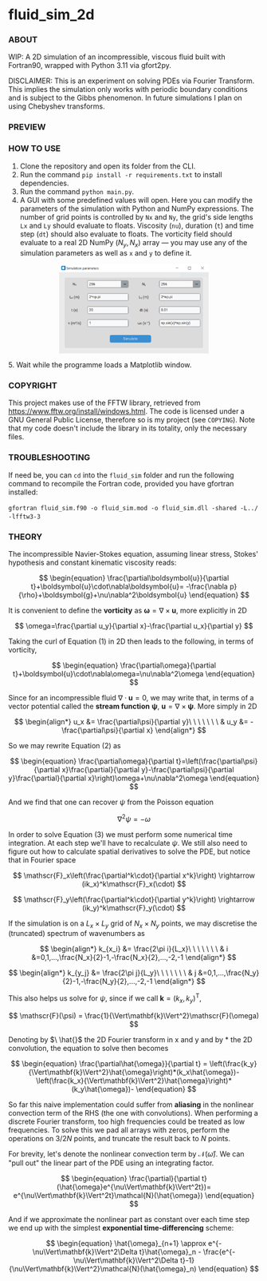 # fluid_sim_2d

### ABOUT
WIP: A 2D simulation of an incompressible, viscous fluid built with Fortran90, wrapped with Python 3.11 via gfort2py.

DISCLAIMER: This is an experiment on solving PDEs via Fourier Transform. This implies the simulation only works with periodic boundary conditions and is subject to the Gibbs phenomenon. In future simulations I plan on using Chebyshev transforms.

### PREVIEW

### HOW TO USE

1. Clone the repository and open its folder from the CLI.
1. Run the command `pip install -r requirements.txt` to install dependencies.
1. Run the command `python main.py`.
1. A GUI with some predefined values will open. Here you can modify the parameters of the simulation with Python and NumPy expressions. The number of grid points is controlled by `Nx` and `Ny`, the grid's side lengths `Lx` and `Ly` should evaluate to floats. Viscosity (`nu`), duration (`t`) and time step (`dt`) should also evaluate to floats. The vorticity field should evaluate to a real 2D NumPy $(N_y, N_x)$ array &mdash; you may use any of the simulation parameters as well as `x` and `y` to define it.
<p align="center"> <img src="gui.png" align="center" width="300"/> </p>
5. Wait while the programme loads a Matplotlib window.

### COPYRIGHT

This project makes use of the FFTW library, retrieved from https://www.fftw.org/install/windows.html. The code is licensed under a GNU General Public License, therefore so is my project (see `COPYING`). Note that my code doesn't include the library in its totality, only the necessary files.

### TROUBLESHOOTING

If need be, you can `cd` into the `fluid_sim` folder and run the following command to recompile the Fortran code, provided you have gfortran installed:

`gfortran fluid_sim.f90 -o fluid_sim.mod -o fluid_sim.dll -shared -L../ -lfftw3-3` 

### THEORY

The incompressible Navier-Stokes equation, assuming linear stress, Stokes' hypothesis and constant kinematic viscosity reads:

$$
\begin{equation}
\frac{\partial\boldsymbol{u}}{\partial t}+\boldsymbol{u}\cdot\nabla\boldsymbol{u}=
-\frac{\nabla p}{\rho}+\boldsymbol{g}+\nu\nabla^2\boldsymbol{u}
\end{equation}
$$

It is convenient to define the **vorticity** as $\boldsymbol{\omega}=\nabla\times\boldsymbol{u}$, more explicitly in 2D

$$
\omega=\frac{\partial u_y}{\partial x}-\frac{\partial u_x}{\partial y}
$$

Taking the curl of Equation (1) in 2D then leads to the following, in terms of vorticity,

$$
\begin{equation}
\frac{\partial\omega}{\partial t}+\boldsymbol{u}\cdot\nabla\omega=\nu\nabla^2\omega
\end{equation}
$$

Since for an incompressible fluid $\nabla\cdot\boldsymbol{u}=0$, we may write that, in terms of a vector potential called the **stream function** $\boldsymbol{\psi}$, $\boldsymbol{u}=\nabla\times\boldsymbol{\psi}$. More simply in 2D 

$$
\begin{align*}
u_x &= \frac{\partial\psi}{\partial y}\ \ \ \ \ \ \ &
u_y &= -\frac{\partial\psi}{\partial x}
\end{align*}
$$

So we may rewrite Equation (2) as

$$
\begin{equation}
\frac{\partial\omega}{\partial t}=\left(\frac{\partial\psi}{\partial x}\frac{\partial}{\partial y}-\frac{\partial\psi}{\partial y}\frac{\partial}{\partial x}\right)\omega+\nu\nabla^2\omega
\end{equation}
$$

And we find that one can recover $\psi$ from the Poisson equation 

$$
\nabla^2\psi=-\omega
$$

In order to solve Equation (3) we must perform some numerical time integration. At each step we'll have to recalculate $\psi$. We still also need to figure out how to calculate spatial derivatives to solve the PDE, but notice that in Fourier space

$$
\mathscr{F}_x\left(\frac{\partial^k\cdot}{\partial x^k}\right) \rightarrow (ik_x)^k\mathscr{F}_x(\cdot)
$$

$$
\mathscr{F}_y\left(\frac{\partial^k\cdot}{\partial y^k}\right) \rightarrow (ik_y)^k\mathscr{F}_y(\cdot)
$$

If the simulation is on a $L_x\times L_y$ grid of $N_x\times N_y$ points, we may discretise the (truncated) spectrum of wavenumbers as 

$$
\begin{align*}
k_{x_i} &= \frac{2\pi i}{L_x}\ \ \ \ \ \ \ &
i &=0,1,...,\frac{N_x}{2}-1,-\frac{N_x}{2},...,-2,-1
\end{align*}
$$

$$
\begin{align*}
k_{y_j} &= \frac{2\pi j}{L_y}\ \ \ \ \ \ \ &
j &=0,1,...,\frac{N_y}{2}-1,-\frac{N_y}{2},...,-2,-1
\end{align*}
$$

This also helps us solve for $\psi$, since if we call $\mathbf{k}=(k_x,k_y)^\mathrm{T}$,

$$
\mathscr{F}(\psi) = \frac{1}{\Vert\mathbf{k}\Vert^2}\mathscr{F}(\omega)
$$

Denoting by $\ \hat{}$ ${}$ the 2D Fourier transform in x and y and by $*$ the 2D convolution, the equation to solve then becomes

$$
\begin{equation}
    \frac{\partial\hat{\omega}}{\partial t} = 
    \left(\frac{k_y}{\Vert\mathbf{k}\Vert^2}\hat{\omega}\right)*(k_x\hat{\omega})-
    \left(\frac{k_x}{\Vert\mathbf{k}\Vert^2}\hat{\omega}\right)*(k_y\hat{\omega})-
\end{equation}
$$

So far this naive implementation could suffer from **aliasing** in the nonlinear convection term of the RHS (the one with convolutions). When performing a discrete Fourier transform, too high frequencies could be treated as low frequencies. To solve this we pad all arrays with zeros, perform the operations on $3/2N$ points, and truncate the result back to $N$ points.

For brevity, let's denote the nonlinear convection term by $\mathcal{N}(\hat{\omega})$. We can "pull out" the linear part of the PDE using an integrating factor.

$$
\begin{equation}
\frac{\partial}{\partial t}(\hat{\omega}e^{\nu\Vert\mathbf{k}\Vert^2t})= e^{\nu\Vert\mathbf{k}\Vert^2t}\mathcal{N}(\hat{\omega})
\end{equation}
$$

And if we approximate the nonlinear part as constant over each time step we end up with the simplest **exponential time-differencing** scheme:

$$
\begin{equation}
\hat{\omega}_{n+1} \approx e^{-\nu\Vert\mathbf{k}\Vert^2\Delta t}\hat{\omega}_n - \frac{e^{-\nu\Vert\mathbf{k}\Vert^2\Delta t}-1}{\nu\Vert\mathbf{k}\Vert^2}\mathcal{N}(\hat{\omega}_n)
\end{equation}
$$